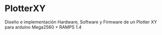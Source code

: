 # PlotterXY
Diseño e implementación Hardware, Software y Firmware de un Plotter XY para arduino Mega2560 + RAMPS 1.4
